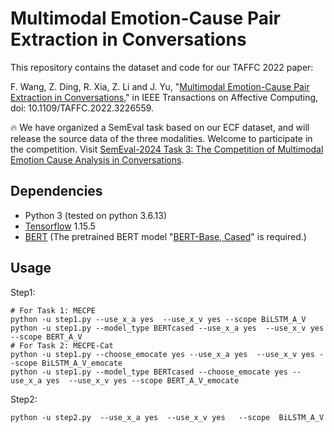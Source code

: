 # Multimodal Emotion-Cause Pair Extraction in Conversations

This repository contains the dataset and code for our TAFFC 2022 paper:

F. Wang, Z. Ding, R. Xia, Z. Li and J. Yu, "[Multimodal Emotion-Cause Pair Extraction in Conversations](https://ieeexplore.ieee.org/document/9969873)," in IEEE Transactions on Affective Computing, doi: 10.1109/TAFFC.2022.3226559.

🔥 We have organized a SemEval task based on our ECF dataset, and will release the source data of the three modalities. Welcome to participate in the competition. Visit [SemEval-2024 Task 3: The Competition of Multimodal Emotion Cause Analysis in Conversations](https://nustm.github.io/SemEval-2024_ECAC/).

## Dependencies

- Python 3 (tested on python 3.6.13)
- [Tensorflow](https://github.com/tensorflow/tensorflow) 1.15.5
- [BERT](https://github.com/google-research/bert) (The pretrained BERT model "[BERT-Base, Cased](https://storage.googleapis.com/bert_models/2018_10_18/cased_L-12_H-768_A-12.zip)" is required.)

## Usage

Step1:
```
# For Task 1: MECPE
python -u step1.py --use_x_a yes  --use_x_v yes --scope BiLSTM_A_V
python -u step1.py --model_type BERTcased --use_x_a yes  --use_x_v yes --scope BERT_A_V
# For Task 2: MECPE-Cat
python -u step1.py --choose_emocate yes --use_x_a yes  --use_x_v yes --scope BiLSTM_A_V_emocate
python -u step1.py --model_type BERTcased --choose_emocate yes --use_x_a yes  --use_x_v yes --scope BERT_A_V_emocate
```

Step2:
```
python -u step2.py  --use_x_a yes  --use_x_v yes   --scope  BiLSTM_A_V
```
